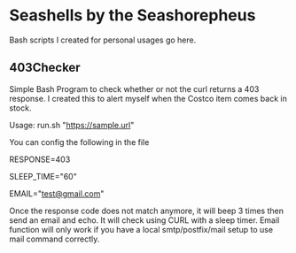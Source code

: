 # Seashells by the Seashorepheus
Bash scripts I created for personal usages go here.

## 403Checker
Simple Bash Program to check whether or not the curl returns a 403 response.
I created this to alert myself when the Costco item comes back in stock.

Usage: run.sh "https://sample.url"

You can config the following in the file

RESPONSE=403

SLEEP_TIME="60"

EMAIL="test@gmail.com"


Once the response code does not match anymore, it will beep 3 times then send an email and echo.
It will check using CURL with a sleep timer.
Email function will only work if you have a local smtp/postfix/mail setup to use mail command correctly.
